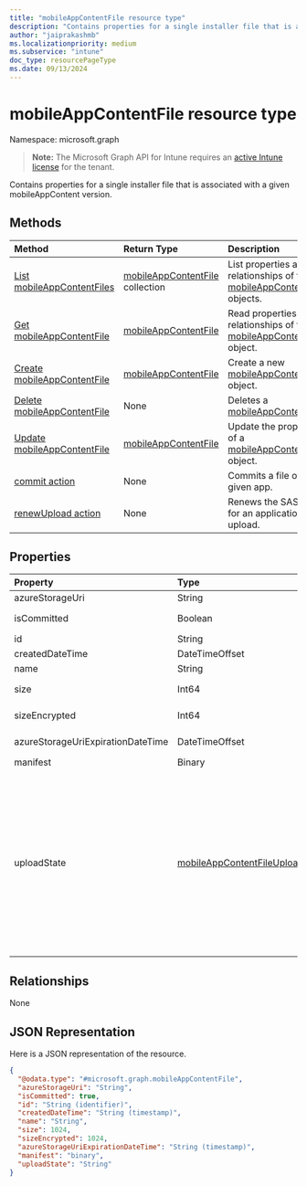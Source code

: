 ```yaml
---
title: "mobileAppContentFile resource type"
description: "Contains properties for a single installer file that is associated with a given mobileAppContent version."
author: "jaiprakashmb"
ms.localizationpriority: medium
ms.subservice: "intune"
doc_type: resourcePageType
ms.date: 09/13/2024
---
```


# mobileAppContentFile resource type

Namespace: microsoft.graph

> **Note:** The Microsoft Graph API for Intune requires an [active Intune license](https://go.microsoft.com/fwlink/?linkid=839381) for the tenant.

Contains properties for a single installer file that is associated with a given mobileAppContent version.

## Methods
|Method|Return Type|Description|
|:---|:---|:---|
|[List mobileAppContentFiles](../api/intune-apps-mobileappcontentfile-list.md)|[mobileAppContentFile](../resources/intune-apps-mobileappcontentfile.md) collection|List properties and relationships of the [mobileAppContentFile](../resources/intune-apps-mobileappcontentfile.md) objects.|
|[Get mobileAppContentFile](../api/intune-apps-mobileappcontentfile-get.md)|[mobileAppContentFile](../resources/intune-apps-mobileappcontentfile.md)|Read properties and relationships of the [mobileAppContentFile](../resources/intune-apps-mobileappcontentfile.md) object.|
|[Create mobileAppContentFile](../api/intune-apps-mobileappcontentfile-create.md)|[mobileAppContentFile](../resources/intune-apps-mobileappcontentfile.md)|Create a new [mobileAppContentFile](../resources/intune-apps-mobileappcontentfile.md) object.|
|[Delete mobileAppContentFile](../api/intune-apps-mobileappcontentfile-delete.md)|None|Deletes a [mobileAppContentFile](../resources/intune-apps-mobileappcontentfile.md).|
|[Update mobileAppContentFile](../api/intune-apps-mobileappcontentfile-update.md)|[mobileAppContentFile](../resources/intune-apps-mobileappcontentfile.md)|Update the properties of a [mobileAppContentFile](../resources/intune-apps-mobileappcontentfile.md) object.|
|[commit action](../api/intune-apps-mobileappcontentfile-commit.md)|None|Commits a file of a given app.|
|[renewUpload action](../api/intune-apps-mobileappcontentfile-renewupload.md)|None|Renews the SAS URI for an application file upload.|

## Properties
|Property|Type|Description|
|:---|:---|:---|
|azureStorageUri|String|The Azure Storage URI.|
|isCommitted|Boolean|A value indicating whether the file is committed.|
|id|String|The File Id.|
|createdDateTime|DateTimeOffset|The time the file was created.|
|name|String|the file name.|
|size|Int64|The size of the file prior to encryption.|
|sizeEncrypted|Int64|The size of the file after encryption.|
|azureStorageUriExpirationDateTime|DateTimeOffset|The time the Azure storage Uri expires.|
|manifest|Binary|The manifest information.|
|uploadState|[mobileAppContentFileUploadState](../resources/intune-apps-mobileappcontentfileuploadstate.md)|The state of the current upload request. Possible values are: `success`, `transientError`, `error`, `unknown`, `azureStorageUriRequestSuccess`, `azureStorageUriRequestPending`, `azureStorageUriRequestFailed`, `azureStorageUriRequestTimedOut`, `azureStorageUriRenewalSuccess`, `azureStorageUriRenewalPending`, `azureStorageUriRenewalFailed`, `azureStorageUriRenewalTimedOut`, `commitFileSuccess`, `commitFilePending`, `commitFileFailed`, `commitFileTimedOut`.|

## Relationships
None

## JSON Representation
Here is a JSON representation of the resource.
<!-- {
  "blockType": "resource",
  "keyProperty": "id",
  "@odata.type": "microsoft.graph.mobileAppContentFile"
}
-->
``` json
{
  "@odata.type": "#microsoft.graph.mobileAppContentFile",
  "azureStorageUri": "String",
  "isCommitted": true,
  "id": "String (identifier)",
  "createdDateTime": "String (timestamp)",
  "name": "String",
  "size": 1024,
  "sizeEncrypted": 1024,
  "azureStorageUriExpirationDateTime": "String (timestamp)",
  "manifest": "binary",
  "uploadState": "String"
}
```
